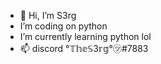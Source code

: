 - 👋 Hi, I’m S3rg
-    I’m coding on python
-    I’m currently learning python lol
- 📫 discord °𝕋𝕙𝕖𝕊3𝕣𝕘°㋡#7883

